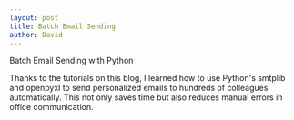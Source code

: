 ```yaml
---
layout: post
title: Batch Email Sending
author: David
---
```


Batch Email Sending with Python

Thanks to the tutorials on this blog, I learned how to use Python's smtplib and openpyxl to send personalized emails to hundreds of colleagues automatically. This not only saves time but also reduces manual errors in office communication.